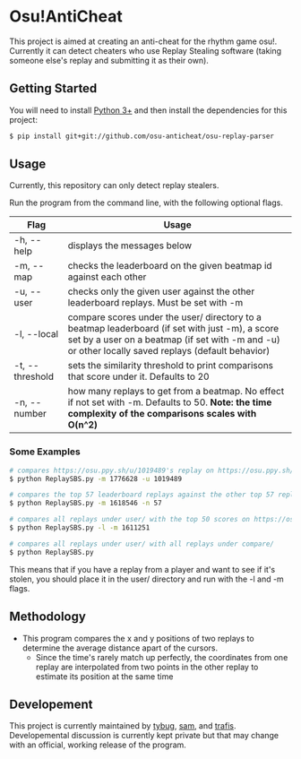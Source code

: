 # Osu!AntiCheat

This project is aimed at creating an anti-cheat for the rhythm game osu!. Currently it can detect cheaters who use Replay Stealing software (taking someone else's replay and submitting it as their own).

## Getting Started

You will need to install [Python 3+](https://www.python.org/downloads/) and then install the dependencies for this project:

```bash
$ pip install git+git://github.com/osu-anticheat/osu-replay-parser
```


## Usage

Currently, this repository can only detect replay stealers.

Run the program from the command line, with the following optional flags.

| Flag | Usage |
| --- | --- |
| -h, --help | displays the messages below |
| -m, --map | checks the leaderboard on the given beatmap id against each other |
| -u, --user | checks only the given user against the other leaderboard replays. Must be set with -m |
| -l, --local | compare scores under the user/ directory to a beatmap leaderboard (if set with just -m), a score set by a user on a beatmap (if set with -m and -u) or other locally saved replays (default behavior) |
| -t, --threshold | sets the similarity threshold to print comparisons that score under it. Defaults to 20 |
| -n, --number | how many replays to get from a beatmap. No effect if not set with -m. Defaults to 50. **Note: the time complexity of the comparisons scales with O(n^2)** |

### Some Examples

```bash
# compares https://osu.ppy.sh/u/1019489's replay on https://osu.ppy.sh/b/1776628 with the 49 other leaderboard replays
$ python ReplaySBS.py -m 1776628 -u 1019489

# compares the top 57 leaderboard replays against the other top 57 replays (57 choose 2 comparisons)
$ python ReplaySBS.py -m 1618546 -n 57

# compares all replays under user/ with the top 50 scores on https://osu.ppy.sh/b/1611251
$ python ReplaySBS.py -l -m 1611251

# compares all replays under user/ with all replays under compare/
$ python ReplaySBS.py
```

This means that if you have a replay from a player and want to see if it's stolen, you should place it in the user/ directory and run with the -l and -m flags.


## Methodology
- This program compares the x and y positions of two replays to determine the average distance apart of the cursors.
    -   Since the time's rarely match up perfectly, the coordinates from one replay are interpolated from two points in the other replay to estimate its position at the same time


## Developement

This project is currently maintained by [tybug](https://github.com/tybug), [sam](https://github.com/samuelhklumpers), and [trafis](https://github.com/Smitty1298). Developemental discussion is currently kept private but that may change with an official, working release of the program.